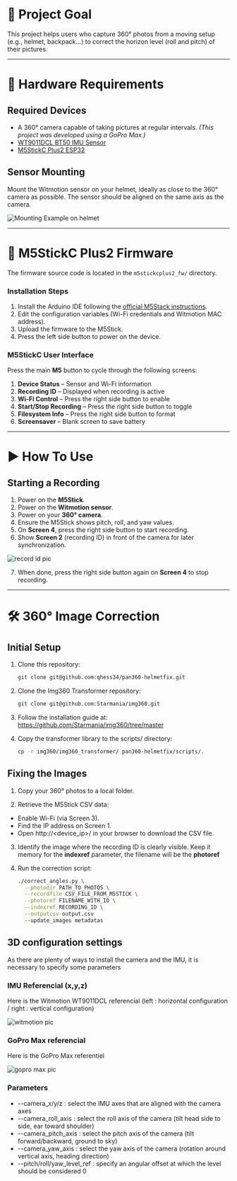 # 🎯 Project Goal

This project helps users who capture 360° photos from a moving setup (e.g., helmet, backpack...) to correct the horizon level (roll and pitch) of their pictures.

---

# 🔧 Hardware Requirements

## Required Devices

- A 360° camera capable of taking pictures at regular intervals. *(This project was developed using a GoPro Max.)*
- [WT9011DCL BT50 IMU Sensor](https://witmotion-sensor.com/products/wt9011dcl-bluetooth5-0-compact-size-accelerometer-inclinometer-sensor)
- [M5StickC Plus2 ESP32](https://shop.m5stack.com/products/m5stickc-plus2-esp32-mini-iot-development-kit)

## Sensor Mounting

Mount the Witmotion sensor on your helmet, ideally as close to the 360° camera as possible. The sensor should be aligned on the same axis as the camera.

![Mounting Example on helmet](/doc/mounting.png "Mounting on helmet")

---

# 🔌 M5StickC Plus2 Firmware

The firmware source code is located in the `m5stickcplus2_fw/` directory.

### Installation Steps

1. Install the Arduino IDE following the [official M5Stack instructions](https://docs.m5stack.com/en/arduino/m5stickc_plus2/program).
2. Edit the configuration variables (Wi-Fi credentials and Witmotion MAC address).
3. Upload the firmware to the M5Stick.
4. Press the left side button to power on the device.

### M5StickC User Interface

Press the main **M5** button to cycle through the following screens:

1. **Device Status** – Sensor and Wi-Fi information
2. **Recording ID** – Displayed when recording is active
3. **Wi-Fi Control** – Press the right side button to enable
4. **Start/Stop Recording** – Press the right side button to toggle
5. **Filesystem Info** – Press the right side button to format
6. **Screensaver** – Blank screen to save battery

---

# ▶️ How To Use

## Starting a Recording

1. Power on the **M5Stick**.
2. Power on the **Witmotion sensor**.
3. Power on your **360° camera**.
4. Ensure the M5Stick shows pitch, roll, and yaw values.
5. On **Screen 4**, press the right side button to start recording.
6. Show **Screen 2** (recording ID) in front of the camera for later synchronization.

![record id pic](/doc/record_id.png "Record ID pic")

7. When done, press the right side button again on **Screen 4** to stop recording.

---

# 🛠️ 360° Image Correction

## Initial Setup

1. Clone this repository:
   ```bash
   git clone git@github.com:qhess34/pan360-helmetfix.git

2. Clone the Img360 Transformer repository:
   ```bash
   git clone git@github.com:Starmania/img360.git

3. Follow the installation guide at: https://github.com/Starmania/img360/tree/master

4. Copy the transformer library to the scripts/ directory:
   ```bash
   cp -r img360/img360_transformer/ pan360-helmetfix/scripts/.

## Fixing the Images

1. Copy your 360° photos to a local folder.

2. Retrieve the M5Stick CSV data:
*  Enable Wi-Fi (via Screen 3).
* Find the IP address on Screen 1.
*  Open http://<device_ip>/ in your browser to download the CSV file.

3. Identify the image where the recording ID is clearly visible. Keep it memory for the **indexref** parameter, the filename will be the **photoref**

4. Run the correction script:
   ```bash
   ./correct_angles.py \
     --photodir PATH_TO_PHOTOS \
     --recordfile CSV_FILE_FROM_M5STICK \
     --photoref FILENAME_WITH_ID \
     --indexref RECORDING_ID \
     --outputcsv output.csv
     --update_images metadatas
   ```

## 3D configuration settings

As there are plenty of ways to install the camera and the IMU, it is necessary to specify some parameters

### IMU Referencial (x,y,z)

Here is the Witmotion WT9011DCL referencial (left : horizontal configuration / right : vertical configuration)

![witmotion pic](/doc/witmotion.png "Wimotion ref x,y,z")

### GoPro Max referencial

Here is the GoPro Max referentiel 

![gopro max pic](/doc/gopromax.jpg "GoPro Max ref x,y,z")

### Parameters

* --camera_x/y/z : select the IMU axes that are aligned with the camera axes  
* --camera_roll_axis : select the roll axis of the camera (tilt head side to side, ear toward shoulder)  
* --camera_pitch_axis : select the pitch axis of the camera (tilt forward/backward, ground to sky)  
* --camera_yaw_axis : select the yaw axis of the camera (rotation around vertical axis, heading direction)  
* --pitch/roll/yaw_level_ref : specify an angular offset at which the level should be considered 0  


